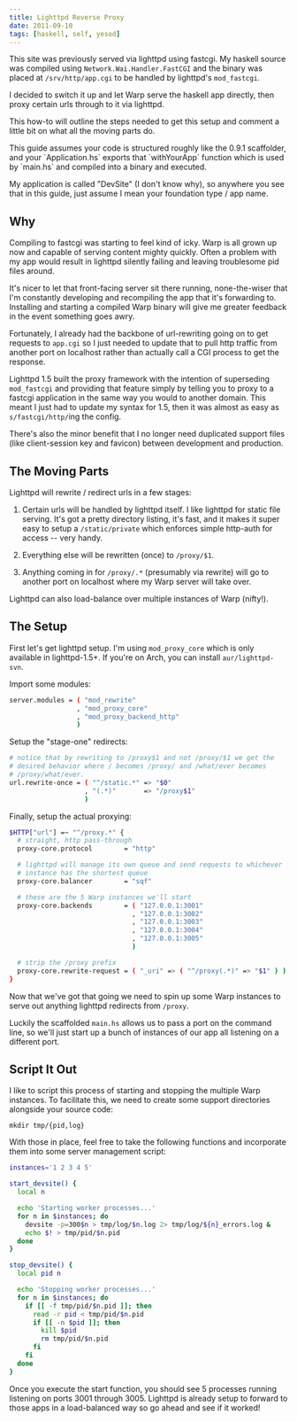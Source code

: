 ```yaml
---
title: Lighttpd Reverse Proxy
date: 2011-09-10
tags: [haskell, self, yesod]
---
```


This site was previously served via lighttpd using fastcgi. My haskell 
source was compiled using `Network.Wai.Handler.FastCGI` and the binary 
was placed at `/srv/http/app.cgi` to be handled by lighttpd's 
`mod_fastcgi`.

I decided to switch it up and let Warp serve the haskell app directly, 
then proxy certain urls through to it via lighttpd.

This how-to will outline the steps needed to get this setup and comment 
a little bit on what all the moving parts do.

<div class="well">
This guide assumes your code is structured roughly like the 0.9.1 
scaffolder, and your `Application.hs` exports that `withYourApp` 
function which is used by `main.hs` and compiled into a binary and 
executed.

My application is called "DevSite" (I don't know why), so anywhere you 
see that in this guide, just assume I mean your foundation type / app 
name.
</div>

## Why

Compiling to fastcgi was starting to feel kind of icky. Warp is all 
grown up now and capable of serving content mighty quickly. Often a 
problem with my app would result in lighttpd silently failing and 
leaving troublesome pid files around.

It's nicer to let that front-facing server sit there running, 
none-the-wiser that I'm constantly developing and recompiling the app 
that it's forwarding to.  Installing and starting a compiled Warp binary 
will give me greater feedback in the event something goes awry.

Fortunately, I already had the backbone of url-rewriting going on to get 
requests to `app.cgi` so I just needed to update that to pull http 
traffic from another port on localhost rather than actually call a CGI 
process to get the response.

Lighttpd 1.5 built the proxy framework with the intention of 
superseding `mod_fastcgi` and providing that feature simply by telling 
you to proxy to a fastcgi application in the same way you would to 
another domain. This meant I just had to update my syntax for 1.5, then 
it was almost as easy as `s/fastcgi/http/`ing the config.

There's also the minor benefit that I no longer need duplicated support 
files (like client-session key and favicon) between development and 
production.

## The Moving Parts

Lighttpd will rewrite / redirect urls in a few stages:

1. Certain urls will be handled by lighttpd itself. I like lighttpd for 
   static file serving. It's got a pretty directory listing, it's fast, 
   and it makes it super easy to setup a `/static/private` which 
   enforces simple http-auth for access -- very handy.

2. Everything else will be rewritten (once) to `/proxy/$1`.

3. Anything coming in for `/proxy/.*` (presumably via rewrite) will go 
   to another port on localhost where my Warp server will take over.

Lighttpd can also load-balance over multiple instances of Warp (nifty!).

## The Setup

First let's get lighttpd setup. I'm using `mod_proxy_core` which is only 
available in lighttpd-1.5+. If you're on Arch, you can install 
`aur/lighttpd-svn`.

Import some modules:

```bash 
server.modules = ( "mod_rewrite"
                 , "mod_proxy_core"
                 , "mod_proxy_backend_http"
                 )
```

Setup the "stage-one" redirects:

```bash 
# notice that by rewriting to /proxy$1 and not /proxy/$1 we get the 
# desired behavior where / becomes /proxy/ and /what/ever becomes 
# /proxy/what/ever.
url.rewrite-once = ( "^/static.*" => "$0"
                   , "(.*)"       => "/proxy$1"
                   )
```

Finally, setup the actual proxying:

```bash 
$HTTP["url"] =~ "^/proxy.*" {
  # straight, http pass-through
  proxy-core.protocol        = "http"

  # lighttpd will manage its own queue and send requests to whichever 
  # instance has the shortest queue
  proxy-core.balancer        = "sqf"

  # these are the 5 Warp instances we'll start
  proxy-core.backends        = ( "127.0.0.1:3001"
                               , "127.0.0.1:3002"
                               , "127.0.0.1:3003"
                               , "127.0.0.1:3004"
                               , "127.0.0.1:3005"
                               )

  # strip the /proxy prefix
  proxy-core.rewrite-request = ( "_uri" => ( "^/proxy(.*)" => "$1" ) )
}
```

Now that we've got that going we need to spin up some Warp instances to 
serve out anything lighttpd redirects from `/proxy`.

Luckily the scaffolded `main.hs` allows us to pass a port on the command 
line, so we'll just start up a bunch of instances of our app all 
listening on a different port.

## Script It Out

I like to script this process of starting and stopping the multiple Warp 
instances. To facilitate this, we need to create some support 
directories alongside your source code:

    mkdir tmp/{pid,log}

With those in place, feel free to take the following functions and 
incorporate them into some server management script:

```bash 
instances='1 2 3 4 5'

start_devsite() {
  local n

  echo 'Starting worker processes...'
  for n in $instances; do
    devsite -p=300$n > tmp/log/$n.log 2> tmp/log/${n}_errors.log &
    echo $! > tmp/pid/$n.pid
  done
}

stop_devsite() {
  local pid n

  echo 'Stopping worker processes...'
  for n in $instances; do
    if [[ -f tmp/pid/$n.pid ]]; then
      read -r pid < tmp/pid/$n.pid
      if [[ -n $pid ]]; then
        kill $pid
        rm tmp/pid/$n.pid
      fi
    fi
  done
}
```

Once you execute the start function, you should see 5 processes running 
listening on ports 3001 through 3005. Lighttpd is already setup to 
forward to those apps in a load-balanced way so go ahead and see if it 
worked!
